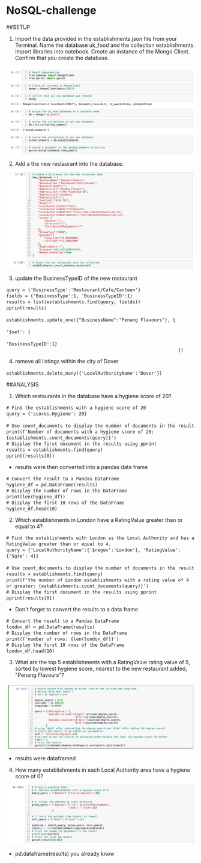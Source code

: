 # NoSQL-challenge

##SETUP

1. Import the data provided in the establishments.json file from your Terminal. Name the database uk_food and the collection establishments. Import libraries into notebook. Create an instance of the Mongo Client. Confirm that you create the database.

![alt text](images/noSql_part1.png)

2. Add a the new restaurant into the database.

![alt text](images/noSql_part2.png)

3. update the BusinessTypeID of the new restaurant
```
query = {'BusinessType':'Restaurant/Cafe/Canteen'}
fields = {'BusinessType':1, 'BusinessTypeID':1}
results = list(establishments.find(query, fields))
pprint(results)

establishments.update_one({"BusinessName":"Penang Flavours"}, {
                                                                '$set': {
                                                                'BusinessTypeID':1}
                                                                })
```
4. remove all listings within the city of Dover

`establishments.delete_many({'LocalAuthorityName':'Dover'})`

##ANALYSIS

1. Which restaurants in the database have a hygiene score of 20?

```
# Find the establishments with a hygiene score of 20
query = {'scores.Hygiene': 20}

# Use count_documents to display the number of documents in the result
print(f'Number of documents with a hygiene score of 20: {establishments.count_documents(query)}')
# Display the first document in the results using pprint
results = establishments.find(query)
pprint(results[0])
```
- results were then converted into a pandas data frame

```
# Convert the result to a Pandas DataFrame
hygiene_df = pd.DataFrame(results)
# Display the number of rows in the DataFrame
print(len(hygiene_df))
# Display the first 10 rows of the DataFrame
hygiene_df.head(10)
```
2. Which establishments in London have a RatingValue greater than or equal to 4?

```
# Find the establishments with London as the Local Authority and has a RatingValue greater than or equal to 4.
query = {'LocalAuthorityName':{'$regex':'London'}, 'RatingValue':{'$gte': 4}}

# Use count_documents to display the number of documents in the result
results = establishments.find(query)
print(f'the number of London establishments with a rating value of 4 or greater: {establishments.count_documents(query)}')
# Display the first document in the results using pprint
pprint(results[0])
```
- Don't forget to convert the results to a data frame

```
# Convert the result to a Pandas DataFrame
london_df = pd.DataFrame(results)
# Display the number of rows in the DataFrame
print(f'number of rows: {len(london_df)}')
# Display the first 10 rows of the DataFrame
london_df.head(10)
```

3. What are the top 5 establishments with a RatingValue rating value of 5, sorted by lowest hygiene score, nearest to the new restaurant added, "Penang Flavours"?

![alt text](images/noSql_part3.png)

- results were dataframed

4. How many establishments in each Local Authority area have a hygiene score of 0?

![alt text](images/noSql_part4.png)

- pd.dataframe(results) you already know













